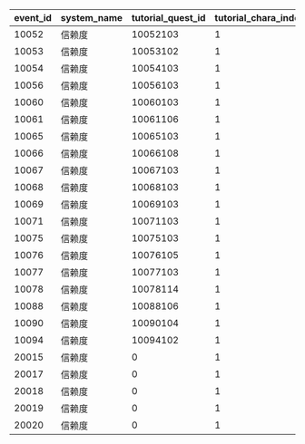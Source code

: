 |event_id|system_name|tutorial_quest_id|tutorial_chara_index|tutorial_story_id|
| --- | --- | --- | --- | --- |
|10052|信赖度|10052103|1|6052101|
|10053|信赖度|10053102|1|6017101|
|10054|信赖度|10054103|1|6054101|
|10056|信赖度|10056103|1|6056101|
|10060|信赖度|10060103|1|6033201|
|10061|信赖度|10061106|1|6061101|
|10065|信赖度|10065103|1|6038101|
|10066|信赖度|10066108|1|6066101|
|10067|信赖度|10067103|1|6040101|
|10068|信赖度|10068103|1|6068101|
|10069|信赖度|10069103|1|6042101|
|10071|信赖度|10071103|1|6044101|
|10075|信赖度|10075103|1|6048101|
|10076|信赖度|10076105|1|6076101|
|10077|信赖度|10077103|1|6050106|
|10078|信赖度|10078114|1|6078101|
|10088|信赖度|10088106|1|6088201|
|10090|信赖度|10090104|1|6090101|
|10094|信赖度|10094102|1|6094101|
|20015|信赖度|0|1|0|
|20017|信赖度|0|1|0|
|20018|信赖度|0|1|0|
|20019|信赖度|0|1|0|
|20020|信赖度|0|1|0|